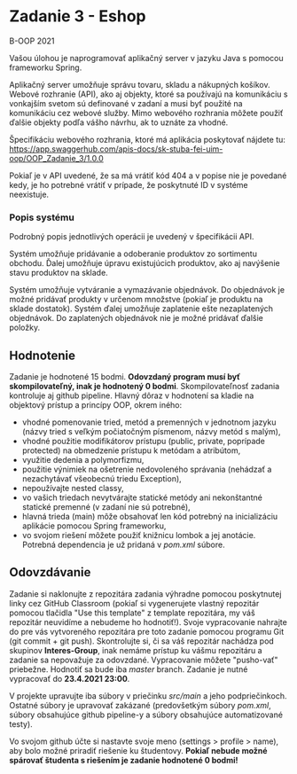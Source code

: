 # Zadanie 3 - Eshop
B-OOP 2021

Vašou úlohou je naprogramovať aplikačný server v jazyku Java s pomocou frameworku Spring.

Aplikačný server umožňuje správu tovaru, skladu a nákupných košíkov.
Webové rozhranie (API), ako aj objekty, ktoré sa používajú na komunikáciu s vonkajším svetom sú definované v zadaní a musi byť použité na komunikáciu cez webové služby. Mimo webového rozhrania môžete použiť ďalšie objekty podľa vášho návrhu, ak to uznáte za vhodné.

Špecifikáciu webového rozhrania, ktoré má aplikácia poskytovať nájdete tu: https://app.swaggerhub.com/apis-docs/sk-stuba-fei-uim-oop/OOP_Zadanie_3/1.0.0

Pokiaľ je v API uvedené, že sa má vrátiť kód 404 a v popise nie je povedané kedy, je ho potrebné vrátiť v prípade, že poskytnuté ID v systéme neexistuje.

### Popis systému

Podrobný popis jednotlivých operácii je uvedený v špecifikácii API.

Systém umožňuje pridávanie a odoberanie produktov zo sortimentu obchodu. Ďalej umožňuje úpravu existujúcich produktov, ako aj navýšenie stavu produktov na sklade.

Systém umožňuje vytváranie a vymazávanie objednávok. Do objednávok je možné pridávať produkty v určenom množstve (pokiaľ je produktu na sklade dostatok). Systém ďalej umožňuje zaplatenie ešte nezaplatených objednávok. Do zaplatených objednávok nie je možné pridávať ďalšie položky.

## Hodnotenie

Zadanie je hodnotené 15 bodmi. **Odovzdaný program musí byť skompilovateľný, inak je
hodnotený 0 bodmi**. Skompilovateľnosť zadania kontroluje aj github pipeline. Hlavný dôraz v hodnotení sa kladie na objektový prístup a princípy OOP,
okrem iného:

* vhodné pomenovanie tried, metód a premenných v jednotnom jazyku (názvy tried s veľkým počiatočným písmenom, názvy metód s malým),
* vhodné použitie modifikátorov prístupu (public, private, poprípade protected) na obmedzenie prístupu k metódam a atribútom,
* využitie dedenia a polymorfizmu,
* použitie výnimiek na ošetrenie nedovoleného správania (nehádzať a nezachytávať všeobecnú triedu Exception),
* nepoužívajte nested classy,
* vo vašich triedach nevytvárajte statické metódy ani nekonštantné statické premenné (v zadaní nie sú potrebné),
* hlavná trieda (main) môže obsahovať len kód potrebný na inicializáciu aplikácie pomocou Spring frameworku,
* vo svojom riešení môžete použiť knižnicu lombok a jej anotácie. Potrebná dependencia je už pridaná v _pom.xml_ súbore.

## Odovzdávanie
Zadanie si naklonujte z repozitára zadania výhradne pomocou poskytnutej linky cez GitHub Classroom (pokiaľ si vygenerujete vlastný repozitár pomocou tlačidla "Use this template" z template repozitára, my váš repozitár neuvidíme a nebudeme ho hodnotiť!). Svoje vypracovanie nahrajte do pre vás vytvoreného repozitára pre toto zadanie pomocou programu Git (git commit + git push).
Skontrolujte si, či sa váš repozitár nachádza pod skupinov **Interes-Group**, inak nemáme prístup ku vášmu repozitáru a zadanie sa nepovažuje za odovzdané. Vypracovanie môžete "pusho-vať" priebežne. Hodnotiť sa bude iba _master_ branch. Zadanie je nutné vypracovať do **23.4.2021 23:00**.

V projekte upravujte iba súbory v priečinku _src/main_ a jeho podpriečinkoch. Ostatné súbory je upravovať zakázané (predovšetkým súbory _pom.xml_, súbory obsahujúce github pipeline-y a súbory obsahujúce automatizované testy).

Vo svojom github účte si nastavte svoje meno (settings > profile > name), aby bolo možné priradiť riešenie ku študentovy. **Pokiaľ nebude možné spárovať študenta s riešením je zadanie hodnotené 0 bodmi!**

[comment]: <> (TODO)
[comment]: <> (# Assignment 2 - Rook in a maze)

[comment]: <> (B-OOP 2021)

[comment]: <> (Your task is to create a java window application with the Swing library. The user interface of the application must consist of:)

[comment]: <> (* canvas)

[comment]: <> (* side menu &#40;you can choose the location of this side menu freely&#41;)

[comment]: <> (When the application starts, generate a maze using the [randomized depth first search]&#40;https://www.baeldung.com/cs/maze-generation#dfs-maze&#41; algorithm and draw it onto the canvas.)

[comment]: <> (The grid containing the maze must be at least 11x11 tiles large &#40;including wall tiles&#41;. The entire maze must be surrounded by walls &#40;no paths in the maze can touch the borders of the window&#41;.)

[comment]: <> (In the generated maze choose in any way a starting and a goal point. Place the player figure on the starting point. The player can move their figure in 3 ways:)

[comment]: <> (* by using the arrows keys on their keyboard. Always by one tile in the specified direction. They cannot enter a tile that contains a wall.)

[comment]: <> (* by using the mouse. When the player figure is clicked, it can be moved like a rook chess piece &#40;i.e. any number of tiles in the horizontal, or vertical directions&#41;.)

[comment]: <> (  The destination is chosen by a second mouse click. Tiles that can be moved to in this manner must be highlighted, when the mouse hovers over them. When moving in this manner, the player cannot jump over walls.)

[comment]: <> (* by using buttons on the side menu, that represent the arrow keys. The rules for moving in this manner are the same, as for the movement by the arrow keys on the keyboard.)

[comment]: <> (When the player reaches the goal point, the application should generate a new maze and the game starts over.)

[comment]: <> (The side menu must contain:)

[comment]: <> (* a counter of successfully completed mazes)

[comment]: <> (* a button that resets the counter and generates a new maze)

[comment]: <> (* buttons representing the arrow keys, which can be used to move the player. These buttons must be placed in the same way, they are placed on a regular keyboard.)



[comment]: <> (## Grading)

[comment]: <> (You can get 15 points for this assignment. **The program must be able to compile, otherwise 0 points are given for the assigment**.)

[comment]: <> (The github pipeline checks whether the program can be compiled. The main focus during grading is put on object-oriented approach and OOP principles used by the solution.)

[comment]: <> (Including, but not limited to:)

[comment]: <> (* appropriate naming of classes, methods and variables in a single language &#40;class names starting with a capital letter, method names starting with a lowercase letter&#41;,)

[comment]: <> (* appropriate use of access modifiers &#40;public, private, or protected&#41; when restricting access to class methods and attributes,)

[comment]: <> (* the use of inheritance and polymorphism,)

[comment]: <> (* usage of exceptions when handling undesired behavior &#40;do not catch or throw the instances of the generic Exception class&#41;,)

[comment]: <> (* don't use nested classes,)

[comment]: <> (* don't use static methods, or non-constant static variables &#40;you don't need them to complete the assignment&#41;,)

[comment]: <> (* don't put any logic into the main method and its class. The main method should only be used to create a new object,)

[comment]: <> (* you can use the lombok library and its annotations in your solution. The neccessary dependency is already present in the _pom.xml_ file.)

[comment]: <> (## Handing in the assigment)

[comment]: <> (Clone the assignment from the repository created from this template by the provided link trough GitHub Classroom &#40;if you create your own repository with the "use this template" button, we won't be able to see your repository and we won't be able to grade it!&#41;. Upload your solutions to your repository using the Git version control system &#40;git commit + git push&#41;.)

[comment]: <> (Make sure, that your repository was created under the **Interes-Group** group, otherwise we won't be able to access your repository, and the assignment will not be graded.)

[comment]: <> (You can push commits to the repository while you work - you don't have to push everything at once. Only the code in the _master_ branch will be graded. You have until **23.4.2021 23:00** to complete the assignment.)

[comment]: <> (Only edit files in the _src/main_ folder or its sub-folders. You mustn't change any other files in the repository &#40;especially the _pom.xml_ file, and the github pipeline files&#41;.)

[comment]: <> (You have to have your name set in your github account &#40;settings > profile > name&#41;, so that we can match students with their assignments. **If we are unable to match a student with their assignment, the student will receive 0 points for the assignment!**)
